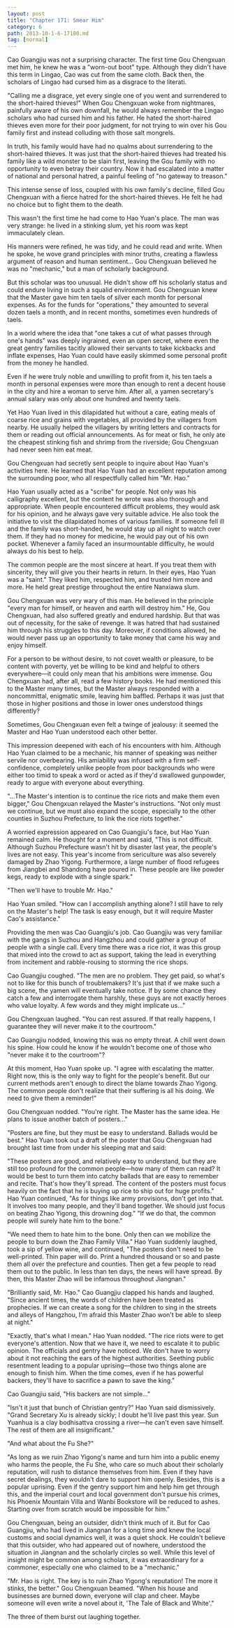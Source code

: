 ```yaml
---
layout: post
title: "Chapter 171: Smear Him"
category: 6
path: 2013-10-1-6-17100.md
tag: [normal]
---
```


Cao Guangjiu was not a surprising character. The first time Gou Chengxuan met him, he knew he was a "worn-out boot" type. Although they didn't have this term in Lingao, Cao was cut from the same cloth. Back then, the scholars of Lingao had cursed him as a disgrace to the literati.

"Calling me a disgrace, yet every single one of you went and surrendered to the short-haired thieves!" When Gou Chengxuan woke from nightmares, painfully aware of his own downfall, he would always remember the Lingao scholars who had cursed him and his father. He hated the short-haired thieves even more for their poor judgment, for not trying to win over his Gou family first and instead colluding with those salt mongrels.

In truth, his family would have had no qualms about surrendering to the short-haired thieves. It was just that the short-haired thieves had treated his family like a wild monster to be slain first, leaving the Gou family with no opportunity to even betray their country. Now it had escalated into a matter of national and personal hatred, a painful feeling of "no gateway to treason."

This intense sense of loss, coupled with his own family's decline, filled Gou Chengxuan with a fierce hatred for the short-haired thieves. He felt he had no choice but to fight them to the death.

This wasn't the first time he had come to Hao Yuan's place. The man was very strange: he lived in a stinking slum, yet his room was kept immaculately clean.

His manners were refined, he was tidy, and he could read and write. When he spoke, he wove grand principles with minor truths, creating a flawless argument of reason and human sentiment... Gou Chengxuan believed he was no "mechanic," but a man of scholarly background.

But this scholar was too unusual. He didn't show off his scholarly status and could endure living in such a squalid environment. Gou Chengxuan knew that the Master gave him ten taels of silver each month for personal expenses. As for the funds for "operations," they amounted to several dozen taels a month, and in recent months, sometimes even hundreds of taels.

In a world where the idea that "one takes a cut of what passes through one's hands" was deeply ingrained, even an open secret, where even the great gentry families tacitly allowed their servants to take kickbacks and inflate expenses, Hao Yuan could have easily skimmed some personal profit from the money he handled.

Even if he were truly noble and unwilling to profit from it, his ten taels a month in personal expenses were more than enough to rent a decent house in the city and hire a woman to serve him. After all, a yamen secretary's annual salary was only about one hundred and twenty taels.

Yet Hao Yuan lived in this dilapidated hut without a care, eating meals of coarse rice and grains with vegetables, all provided by the villagers from nearby. He usually helped the villagers by writing letters and contracts for them or reading out official announcements. As for meat or fish, he only ate the cheapest stinking fish and shrimp from the riverside; Gou Chengxuan had never seen him eat meat.

Gou Chengxuan had secretly sent people to inquire about Hao Yuan's activities here. He learned that Hao Yuan had an excellent reputation among the surrounding poor, who all respectfully called him "Mr. Hao."

Hao Yuan usually acted as a "scribe" for people. Not only was his calligraphy excellent, but the content he wrote was also thorough and appropriate. When people encountered difficult problems, they would ask for his opinion, and he always gave very suitable advice. He also took the initiative to visit the dilapidated homes of various families. If someone fell ill and the family was short-handed, he would stay up all night to watch over them. If they had no money for medicine, he would pay out of his own pocket. Whenever a family faced an insurmountable difficulty, he would always do his best to help.

The common people are the most sincere at heart. If you treat them with sincerity, they will give you their hearts in return. In their eyes, Hao Yuan was a "saint." They liked him, respected him, and trusted him more and more. He held great prestige throughout the entire Nanxiawa slum.

Gou Chengxuan was very wary of this man. He believed in the principle "every man for himself, or heaven and earth will destroy him." He, Gou Chengxuan, had also suffered greatly and endured hardship. But that was out of necessity, for the sake of revenge. It was hatred that had sustained him through his struggles to this day. Moreover, if conditions allowed, he would never pass up an opportunity to take money that came his way and enjoy himself.

For a person to be without desire, to not covet wealth or pleasure, to be content with poverty, yet be willing to be kind and helpful to others everywhere—it could only mean that his ambitions were immense. Gou Chengxuan had, after all, read a few history books. He had mentioned this to the Master many times, but the Master always responded with a noncommittal, enigmatic smile, leaving him baffled. Perhaps it was just that those in higher positions and those in lower ones understood things differently?

Sometimes, Gou Chengxuan even felt a twinge of jealousy: it seemed the Master and Hao Yuan understood each other better.

This impression deepened with each of his encounters with him. Although Hao Yuan claimed to be a mechanic, his manner of speaking was neither servile nor overbearing. His amiability was infused with a firm self-confidence, completely unlike people from poor backgrounds who were either too timid to speak a word or acted as if they'd swallowed gunpowder, ready to argue with everyone about everything.

"...The Master's intention is to continue the rice riots and make them even bigger," Gou Chengxuan relayed the Master's instructions. "Not only must we continue, but we must also expand the scope, especially to the other counties in Suzhou Prefecture, to link the rice riots together."

A worried expression appeared on Cao Guangjiu's face, but Hao Yuan remained calm. He thought for a moment and said, "This is not difficult. Although Suzhou Prefecture wasn't hit by disaster last year, the people's lives are not easy. This year's income from sericulture was also severely damaged by Zhao Yigong. Furthermore, a large number of flood refugees from Jiangbei and Shandong have poured in. These people are like powder kegs, ready to explode with a single spark."

"Then we'll have to trouble Mr. Hao."

Hao Yuan smiled. "How can I accomplish anything alone? I still have to rely on the Master's help! The task is easy enough, but it will require Master Cao's assistance."

Providing the men was Cao Guangjiu's job. Cao Guangjiu was very familiar with the gangs in Suzhou and Hangzhou and could gather a group of people with a single call. Every time there was a rice riot, it was this group that mixed into the crowd to act as support, taking the lead in everything from incitement and rabble-rousing to storming the rice shops.

Cao Guangjiu coughed. "The men are no problem. They get paid, so what's not to like for this bunch of troublemakers? It's just that if we make such a big scene, the yamen will eventually take notice. If by some chance they catch a few and interrogate them harshly, these guys are not exactly heroes who value loyalty. A few words and they might implicate us..."

Gou Chengxuan laughed. "You can rest assured. If that really happens, I guarantee they will never make it to the courtroom."

Cao Guangjiu nodded, knowing this was no empty threat. A chill went down his spine. How could he know if he wouldn't become one of those who "never make it to the courtroom"?

At this moment, Hao Yuan spoke up. "I agree with escalating the matter. Right now, this is the only way to fight for the people's benefit. But our current methods aren't enough to direct the blame towards Zhao Yigong. The common people don't realize that their suffering is all his doing. We need to give them a reminder!"

Gou Chengxuan nodded. "You're right. The Master has the same idea. He plans to issue another batch of posters..."

"Posters are fine, but they must be easy to understand. Ballads would be best." Hao Yuan took out a draft of the poster that Gou Chengxuan had brought last time from under his sleeping mat and said:

"These posters are good, and relatively easy to understand, but they are still too profound for the common people—how many of them can read? It would be best to turn them into catchy ballads that are easy to remember and recite. That's how they'll spread. The content of the posters must focus heavily on the fact that he is buying up rice to ship out for huge profits." Hao Yuan continued, "As for things like army provisions, don't get into that. It involves too many people, and they'll band together. We should just focus on beating Zhao Yigong, this drowning dog." "If we do that, the common people will surely hate him to the bone."

"We need them to hate him to the bone. Only then can we mobilize the people to burn down the Zhao Family Villa." Hao Yuan suddenly laughed, took a sip of yellow wine, and continued, "The posters don't need to be well-printed. Thin paper will do. Print a hundred thousand or so and paste them all over the prefecture and counties. Then get a few people to read them out to the public. In less than ten days, the news will have spread. By then, this Master Zhao will be infamous throughout Jiangnan."

"Brilliantly said, Mr. Hao." Cao Guangjiu clapped his hands and laughed. "Since ancient times, the words of children have been treated as prophecies. If we can create a song for the children to sing in the streets and alleys of Hangzhou, I'm afraid this Master Zhao won't be able to sleep at night."

"Exactly, that's what I mean." Hao Yuan nodded. "The rice riots were to get everyone's attention. Now that we have it, we need to escalate it to public opinion. The officials and gentry have noticed. We don't have to worry about it not reaching the ears of the highest authorities. Seething public resentment leading to a popular uprising—those two things alone are enough to finish him. When the time comes, even if he has powerful backers, they'll have to sacrifice a pawn to save the king."

Cao Guangjiu said, "His backers are not simple..."

"Isn't it just that bunch of Christian gentry?" Hao Yuan said dismissively. "Grand Secretary Xu is already sickly; I doubt he'll live past this year. Sun Yuanhua is a clay bodhisattva crossing a river—he can't even save himself. The rest of them are all insignificant."

"And what about the Fu She?"

"As long as we ruin Zhao Yigong's name and turn him into a public enemy who harms the people, the Fu She, who care so much about their scholarly reputation, will rush to distance themselves from him. Even if they have secret dealings, they wouldn't dare to support him openly. Besides, this is a popular uprising. Even if the gentry support him and help him get through this, and the imperial court and local government don't pursue his crimes, his Phoenix Mountain Villa and Wanbi Bookstore will be reduced to ashes. Starting over from scratch would be impossible for him."

Gou Chengxuan, being an outsider, didn't think much of it. But for Cao Guangjiu, who had lived in Jiangnan for a long time and knew the local customs and social dynamics well, it was a quiet shock. He couldn't believe that this outsider, who had appeared out of nowhere, understood the situation in Jiangnan and the scholarly circles so well. While this level of insight might be common among scholars, it was extraordinary for a commoner, especially one who claimed to be a "mechanic."

"Mr. Hao is right. The key is to ruin Zhao Yigong's reputation! The more it stinks, the better." Gou Chengxuan beamed. "When his house and businesses are burned down, everyone will clap and cheer. Maybe someone will even write a novel about it, 'The Tale of Black and White'."

The three of them burst out laughing together.